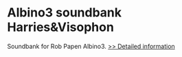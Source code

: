 # Albino3 soundbank Harries&Visophon
Soundbank for Rob Papen Albino3.
[>> Detailed information](https://secure.shareit.com/shareit/product.html?productid=300276884&affiliateid=200057808)